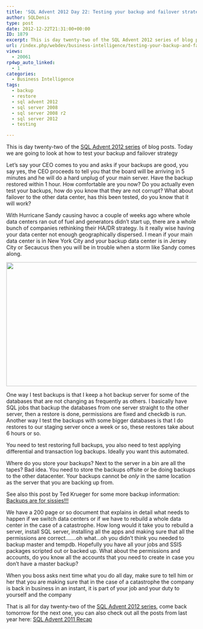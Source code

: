 ```yaml
---
title: 'SQL Advent 2012 Day 22: Testing your backup and failover strategy'
author: SQLDenis
type: post
date: 2012-12-22T21:31:00+00:00
ID: 1879
excerpt: This is day twenty-two of the SQL Advent 2012 series of blog posts. Today we are going to look at how to test your backup and failover strategy
url: /index.php/webdev/business-intelligence/testing-your-backup-and-failover/
views:
  - 20061
rp4wp_auto_linked:
  - 1
categories:
  - Business Intelligence
tags:
  - backup
  - restore
  - sql advent 2012
  - sql server 2008
  - sql server 2008 r2
  - sql server 2012
  - testing

---
```

This is day twenty-two of the [SQL Advent 2012 series][1] of blog posts. Today we are going to look at how to test your backup and failover strategy

Let&#8217;s say your CEO comes to you and asks if your backups are good, you say yes, the CEO proceeds to tell you that the board will be arriving in 5 minutes and he will do a hard unplug of your main server. Have the backup restored within 1 hour. How comfortable are you now? Do you actually even test your backups, how do you know that they are not corrupt? What about failover to the other data center, has this been tested, do you know that it will work? 

With Hurricane Sandy causing havoc a couple of weeks ago where whole data centers ran out of fuel and generators didn&#8217;t start up, there are a whole bunch of companies rethinking their HA/DR strategy. Is it really wise having your data center not enough geographically dispersed. I mean if your main data center is in New York City and your backup data center is in Jersey City or Secaucus then you will be in trouble when a storm like Sandy comes along.

<div class="image_block">
  <a href="/wp-content/uploads/blogs/DataMgmt/Denis/ADvent/Storm.PNG?mtime=1356218425"><img alt="" title="Hi I am Sandy...I am here to destroy your backups" src="/wp-content/uploads/blogs/DataMgmt/Denis/ADvent/Storm.PNG?mtime=1356218425" width="560" height="328" /></a>
</div>

One way I test backups is that I keep a hot backup server for some of the databases that are not changing as frequently as others. I basically have SQL jobs that backup the databases from one server straight to the other server, then a restore is done, permissions are fixed and checkdb is run. Another way I test the backups with some bigger databases is that I do restores to our staging server once a week or so, these restores take about 6 hours or so.

You need to test restoring full backups, you also need to test applying differential and transaction log backups. Ideally you want this automated.

Where do you store your backups? Next to the server in a bin are all the tapes? Bad idea. You need to store the backups offsite or be doing backups to the other datacenter. Your backups cannot be _only_ in the same location as the server that you are backing up from.

See also this post by Ted Krueger for some more backup information: [Backups are for sissies!!!][2]

We have a 200 page or so document that explains in detail what needs to happen if we switch data centers or if we have to rebuild a whole data center in the case of a catastrophe. How long would it take you to rebuild a server, install SQL server, installing all the apps and making sure that all the permissions are correct&#8230;&#8230;.oh what&#8230;oh you didn&#8217;t think you needed to backup master and tempdb. Hopefully you have all your jobs and SSIS packages scripted out or backed up. What about the permissions and accounts, do you know all the accounts that you need to create in case you don&#8217;t have a master backup?

When you boss asks next time what you do all day, make sure to tell him or her that you are making sure that in the case of a catastrophe the company is back in business in an instant, it is part of your job and your duty to yourself and the company

That is all for day twenty-two of the [SQL Advent 2012 series][1], come back tomorrow for the next one, you can also check out all the posts from last year here: [SQL Advent 2011 Recap][3]

 [1]: /index.php/DataMgmt/DBProgramming/sql-advent-2012-here-is
 [2]: /index.php/DataMgmt/DBAdmin/MSSQLServerAdmin/backups-are-for-sissies
 [3]: /index.php/DataMgmt/DataDesign/sql-advent-2011-recap